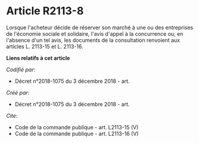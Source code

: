 # Article R2113-8

Lorsque l'acheteur décide de réserver son marché à une ou des entreprises de l'économie sociale et solidaire, l'avis d'appel
à la concurrence ou, en l'absence d'un tel avis, les documents de la consultation renvoient aux articles L. 2113-15 et L.
2113-16.

**Liens relatifs à cet article**

_Codifié par_:

  - Décret n°2018-1075 du 3 décembre 2018 - art.

_Créé par_:

  - Décret n°2018-1075 du 3 décembre 2018 - art.

_Cite_:

  - Code de la commande publique - art. L2113-15 (V)
  - Code de la commande publique - art. L2113-16 (V)
